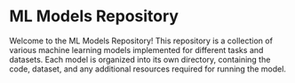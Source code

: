 # ML Models Repository

Welcome to the ML Models Repository! This repository is a collection of various machine learning models implemented for different tasks and datasets. Each model is organized into its own directory, containing the code, dataset, and any additional resources required for running the model.
